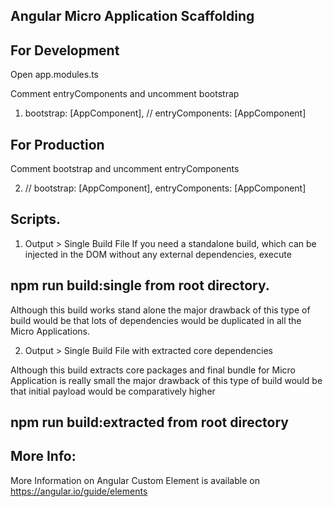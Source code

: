 ## Angular Micro Application Scaffolding

## For Development

Open app.modules.ts

Comment entryComponents and uncomment bootstrap

1.  bootstrap: [AppComponent],
    // entryComponents: [AppComponent]

## For Production

Comment bootstrap and uncomment entryComponents

2.  // bootstrap: [AppComponent],
    entryComponents: [AppComponent]

## Scripts.

1. Output > Single Build File
   If you need a standalone build, which can be injected in the DOM without any external dependencies, execute

## npm run build:single from root directory.

Although this build works stand alone the major drawback of this type of build would be that lots of dependencies would be duplicated in all the Micro Applications.

2. Output > Single Build File with extracted core dependencies

Although this build extracts core packages and final bundle for Micro Application is really small the major drawback of this type of build would be that initial payload would be comparatively higher

## npm run build:extracted from root directory

## More Info:

More Information on Angular Custom Element is available on
https://angular.io/guide/elements
